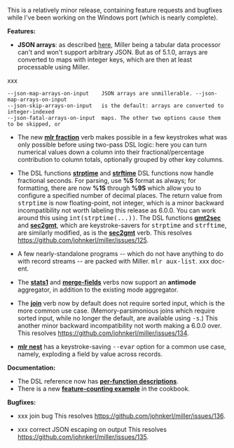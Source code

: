 This is a relatively minor release, containing feature requests and bugfixes while I've been working on the Windows port (which is nearly complete).

**Features:**
* **JSON arrays**: as described [here](http://johnkerl.org/miller-releases/miller-5.1.0/doc/file-formats.html#Tabular_JSON), Miller being a tabular data processor can't and won't support arbitrary JSON. But as of 5.1.0, arrays are converted to maps with integer keys, which are then at least processable using Miller.

xxx

```
--json-map-arrays-on-input    JSON arrays are unmillerable. --json-map-arrays-on-input
--json-skip-arrays-on-input   is the default: arrays are converted to integer-indexed
--json-fatal-arrays-on-input  maps. The other two options cause them to be skipped, or
```

* The new [**mlr fraction**](http://johnkerl.org/miller-releases/miller-5.1.0/doc/reference-verbs.html#fraction) verb makes possible in a few keystrokes what was only possible before using two-pass DSL logic: here you can turn numerical values down a column into their fractional/percentage contribution to column totals, optionally grouped by other key columns.

* The DSL functions
[**strptime**](http://johnkerl.org/miller-releases/miller-5.1.0/doc/reference-dsl.html#strptime) and
[**strftime**](http://johnkerl.org/miller-releases/miller-5.1.0/doc/reference-dsl.html#strftime) DSL functions now
handle fractional seconds. For parsing, use <b>%S</b> format as always; for formatting, there are now
<b>%1S</b> through
<b>%9S</b> which allow you to configure a specified number of decimal places.  The return value from <tt>strptime</tt>
is now floating-point, not integer, which is a minor backward incompatibility not worth labeling this release as 6.0.0.
You can work around this using <tt>int(strptime(...))</tt>.  The DSL functions
[**gmt2sec**](http://johnkerl.org/miller-releases/miller-5.1.0/doc/reference-dsl.html#gmt2sec) and
[**sec2gmt**](http://johnkerl.org/miller-releases/miller-5.1.0/doc/reference-dsl.html#sec2gmt), which are
keystroke-savers for <tt>strptime</tt> and <tt>strftime</tt>, are similarly modified, as is the
[**sec2gmt**](http://johnkerl.org/miller-releases/miller-5.1.0/doc/reference-verbs.html#sec2gmt) verb.
This resolves https://github.com/johnkerl/miller/issues/125.

* A few nearly-standalone programs -- which do not have anything to do with record streams -- are packed with Miller. <tt>mlr aux-list</tt>. xxx doc-ent.

* The [**stats1**](http://johnkerl.org/miller-releases/miller-5.1.0/doc/reference-verbs.html#stats1)
and [**merge-fields**](http://johnkerl.org/miller-releases/miller-5.1.0/doc/reference-verbs.html#merge-fields)
verbs now support an **antimode** aggregator, in addition to the existing mode aggregator.

* The [**join**](http://johnkerl.org/miller-releases/miller-5.1.0/doc/reference-verbs.html#join) verb
now by default does not require sorted input, which is the more common use case. (Memory-parsimonious joins which require sorted input, while no longer the default, are available using <tt>-s</tt>.) This another minor backward incompatibility not worth making a 6.0.0 over.
This resolves https://github.com/johnkerl/miller/issues/134.

* [**mlr nest**](http://johnkerl.org/miller-releases/miller-5.1.0/doc/reference-verbs.html#nest) has a keystroke-saving <tt>--evar</tt> option for a common use case, namely, exploding a field by value across records.

**Documentation:**
* The DSL reference now has [**per-function descriptions**](http://johnkerl.org/miller-releases/miller-5.1.0/doc/reference-dsl.html#Built-in_functions_for_filter_and_put).
* There is a new [**feature-counting example**](http://johnkerl.org/miller-releases/miller-5.1.0/doc/cookbook.html#Feature-counting) in the cookbook.

**Bugfixes:**
* xxx join bug
This resolves https://github.com/johnkerl/miller/issues/136.

* xxx correct JSON escaping on output
This resolves https://github.com/johnkerl/miller/issues/135.

